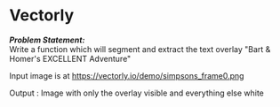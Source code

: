 # Vectorly

***Problem Statement:***  
Write a function which will segment and extract the text overlay "Bart & Homer's EXCELLENT Adventure"  

Input image is at https://vectorly.io/demo/simpsons_frame0.png  

Output : Image with only the overlay visible and everything else white
